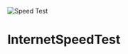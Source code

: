 ![Speed Test](https://user-images.githubusercontent.com/61795945/110997393-5726ca80-83a3-11eb-845a-b94cd6d4face.png)
# InternetSpeedTest
